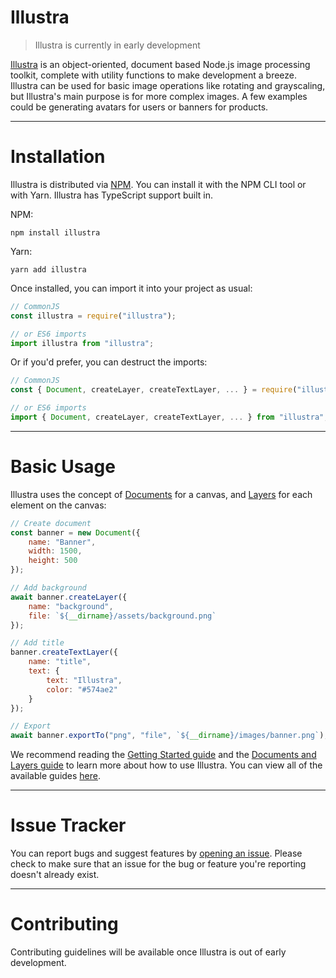 # Illustra

> Illustra is currently in early development

[Illustra](https://illustra.apixel.me) is an object-oriented, document based Node.js image processing toolkit, complete with utility functions to make development a breeze. Illustra can be used for basic image operations like rotating and grayscaling, but Illustra's main purpose is for more complex images. A few examples could be generating avatars for users or banners for products.

---

# Installation

Illustra is distributed via [NPM](https://npmjs.com/package/illustra). You can install it with the NPM CLI tool or with Yarn. Illustra has TypeScript support built in.

NPM:
```
npm install illustra
```

Yarn:
```
yarn add illustra
```

Once installed, you can import it into your project as usual:

```js
// CommonJS
const illustra = require("illustra");

// or ES6 imports
import illustra from "illustra";
```

Or if you'd prefer, you can destruct the imports:

```js
// CommonJS
const { Document, createLayer, createTextLayer, ... } = require("illustra");

// or ES6 imports
import { Document, createLayer, createTextLayer, ... } from "illustra";
```

---

# Basic Usage

Illustra uses the concept of [Documents](https://illustra.apixel.me/docs/classes/Document) for a canvas, and [Layers](https://illustra.apixel.me/docs/classes/BaseLayer) for each element on the canvas:

```js
// Create document
const banner = new Document({
    name: "Banner",
    width: 1500,
    height: 500
});

// Add background
await banner.createLayer({
    name: "background",
    file: `${__dirname}/assets/background.png`
});

// Add title
banner.createTextLayer({
    name: "title",
    text: {
        text: "Illustra",
        color: "#574ae2"
    }
});

// Export
await banner.exportTo("png", "file", `${__dirname}/images/banner.png`);
```

We recommend reading the [Getting Started guide](https://illustra.apixel.me/guide/getting-started) and the [Documents and Layers guide](https://illustra.apixel.me/guide/documents-and-layers) to learn more about how to use Illustra. You can view all of the available guides [here](https://illustra.apixel.me/guides).

---

# Issue Tracker

You can report bugs and suggest features by [opening an issue](https://github.com/illustra/illustra/issues/new). Please check to make sure that an issue for the bug or feature you're reporting doesn't already exist.

---

# Contributing

Contributing guidelines will be available once Illustra is out of early development.